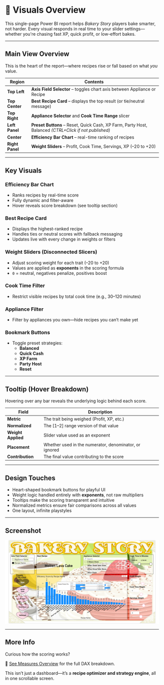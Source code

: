 # 🎨 Visuals Overview

This single-page Power BI report helps *Bakery Story* players bake smarter, not harder. Every visual responds in real time to your slider settings—whether you're chasing fast XP, quick profit, or low-effort bakes.

---

## Main View Overview

This is the heart of the report—where recipes rise or fall based on what *you* value.

| Region         | Contents                                                                 |
|----------------|--------------------------------------------------------------------------|
| **Top Left**   | **Axis Field Selector** – toggles chart axis between Appliance or Recipe |
| **Top Center** | **Best Recipe Card** – displays the top result (or tie/neutral message)  |
| **Top Right**  | **Appliance Selector** and **Cook Time Range** slicer                    |
| **Left Panel** | **Preset Buttons** – Reset, Quick Cash, XP Farm, Party Host, Balanced *(CTRL+Click if not published)* |
| **Center**     | **Efficiency Bar Chart** – real-time ranking of recipes                  |
| **Right Panel**| **Weight Sliders** – Profit, Cook Time, Servings, XP (–20 to +20)        |

---

## Key Visuals

### Efficiency Bar Chart
- Ranks recipes by real-time score  
- Fully dynamic and filter-aware  
- Hover reveals score breakdown (see tooltip section)

### Best Recipe Card
- Displays the highest-ranked recipe  
- Handles ties or neutral scores with fallback messaging  
- Updates live with every change in weights or filters

### Weight Sliders (Disconnected Slicers)
- Adjust scoring weight for each trait (–20 to +20)  
- Values are applied as **exponents** in the scoring formula  
- `0` = neutral, negatives penalize, positives boost

### Cook Time Filter
- Restrict visible recipes by total cook time (e.g., 30–120 minutes)

### Appliance Filter
- Filter by appliances you own—hide recipes you can’t make yet

### Bookmark Buttons
- Toggle preset strategies:
  - **Balanced**  
  - **Quick Cash**  
  - **XP Farm**  
  - **Party Host**  
  - **Reset**

---

## Tooltip (Hover Breakdown)

Hovering over any bar reveals the underlying logic behind each score.

| Field            | Description                                     |
|------------------|-------------------------------------------------|
| **Metric**       | The trait being weighed (Profit, XP, etc.)      |
| **Normalized**   | The [1–2] range version of that value           |
| **Weight Applied** | Slider value used as an exponent               |
| **Placement**    | Whether used in the numerator, denominator, or ignored |
| **Contribution** | The final value contributing to the score       |

---

## Design Touches

- Heart-shaped bookmark buttons for playful UI
- Weight logic handled entirely with **exponents**, not raw multipliers
- Tooltips make the scoring transparent and intuitive
- Normalized metrics ensure fair comparisons across all values
- One layout, infinite playstyles

---

## Screenshot

![Bakery Story Screenshot](./images/bakery_story.png)

---

## More Info

Curious how the scoring works?

📄 [See Measures Overview](./measures_overview.md) for the full DAX breakdown.

This isn’t just a dashboard—it’s a **recipe optimizer and strategy engine**, all in one scrollable screen.
